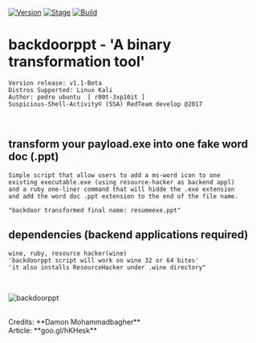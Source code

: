 [![Version](https://img.shields.io/badge/backdoorppt-1.1-brightgreen.svg?maxAge=259200)]()
[![Stage](https://img.shields.io/badge/Release-developing-red.svg)]()
[![Build](https://img.shields.io/badge/Supported_OS-kali-orange.svg)]()

# backdoorppt - 'A binary transformation tool'

    Version release: v1.1-Beta
    Distros Supported: Linux Kali
    Author: pedro ubuntu  [ r00t-3xp10it ]
    Suspicious-Shell-Activity© (SSA) RedTeam develop @2017

<br />

## transform your payload.exe into one fake word doc (.ppt)

    Simple script that allow users to add a ms-word icon to one
    existing executable.exe (using resource-hacker as backend appl)
    and a ruby one-liner command that will hidde the .exe extension
    and add the word doc .ppt extension to the end of the file name.

    "backdoor transformed final name: resumeexe.ppt"

## dependencies (backend applications required)

    wine, ruby, resource hacker(wine)
    'backdoorppt script will work on wine 32 or 64 bites'
    'it also installs ResourceHacker under .wine directory"

<br />

![backdoorppt](https://dl.dropboxusercontent.com/u/21426454/github/backdoorppt.png)

<br />
Credits: **Damon Mohammadbagher**
<br />
Article: **goo.gl/hKHesk**

